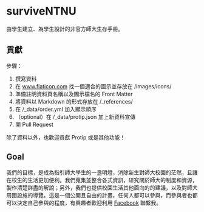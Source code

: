 # surviveNTNU
由學生建立、為學生設計的非官方師大生存手冊。

## 貢獻
步驟：

1. 撰寫資料
2. 在 www.flaticon.com 找一個適合的圖示並存放在 /images/icons/
3. 準備註明資料頁名稱以及圖示檔名的 Front Matter
4. 將資料以 Markdown 的形式存放在 /\_references/
5. 在 /\_data/order.yml 加入顯示順序
6. （optional）在 /\_data/protip.json 加上新資料宣傳
7. 開 Pull Request

除了資料以外，也歡迎貢獻 Protip 或是其他功能！

## Goal
我們的目標，是成為指引師大學生的一盞明燈，消除新生對師大校園的茫然，且讓在校生的生活更加便利。我們蒐集並整合各式資訊，研究關於師大的制度和資源，製作清楚詳盡的解說；另外，我們也提供校園生活其他面向的的建議，以及對師大周圍設施的導覽。這是一個公開且自由的計畫，任何人都可以參與，而參與者也都可以決定自己參與的程度，有興趣者歡迎利用 [Facebook](https://www.facebook.com/ChihchengYuan) 聯繫我。
